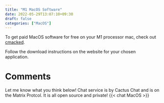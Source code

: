 ```yaml
---
title: "M1 MacOS Software"
date: 2022-05-29T13:07:10+09:30
draft: false
categories: ["MacOS"]
---
```


To get paid MacOS software for free on your M1 processor mac, check out [cmacked](https://cmacked.com/). 

Follow the download instructions on the website for your chosen application.



# Comments
Let me know what you think below! Chat service is by Cactus Chat and is on the Matrix Protcol. It is all open source and private!
{{< chat MacOS >}}